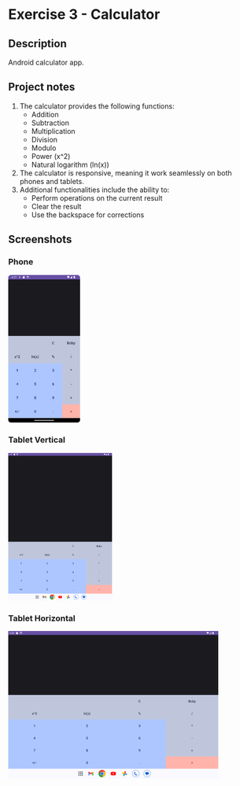 # Exercise 3 - Calculator

## Description

Android calculator app.

## Project notes

1. The calculator provides the following functions:
   - Addition
   - Subtraction
   - Multiplication
   - Division
   - Modulo
   - Power (x^2)
   - Natural logarithm (ln(x))
2. The calculator is responsive, meaning it work seamlessly on both phones and
   tablets.
3. Additional functionalities include the ability to:
   - Perform operations on the current result
   - Clear the result
   - Use the backspace for corrections

## Screenshots

### Phone

<img
    src="./docs/phone.png"
    alt="phone"
    height="300"
/>

### Tablet Vertical

<img
    src="./docs/tablet_vertical.png"
    alt="screenshot"
    height="300"
/>

### Tablet Horizontal

<img
    src="./docs/tablet_horizontal.png"
    alt="screenshot"
    height="300"
/>
